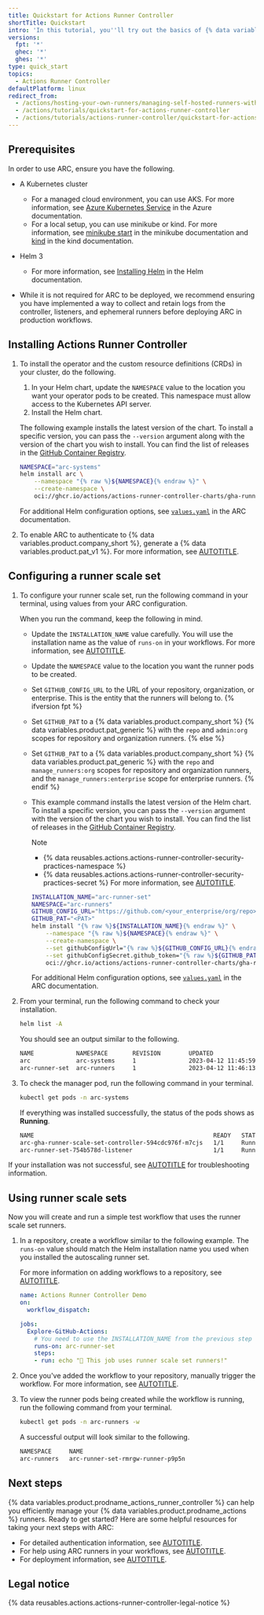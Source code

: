 ```yaml
---
title: Quickstart for Actions Runner Controller
shortTitle: Quickstart
intro: 'In this tutorial, you''ll try out the basics of {% data variables.product.prodname_actions_runner_controller %}.'
versions:
  fpt: '*'
  ghec: '*'
  ghes: '*'
type: quick_start
topics:
  - Actions Runner Controller
defaultPlatform: linux
redirect_from:
  - /actions/hosting-your-own-runners/managing-self-hosted-runners-with-actions-runner-controller/quickstart-for-actions-runner-controller
  - /actions/tutorials/quickstart-for-actions-runner-controller
  - /actions/tutorials/actions-runner-controller/quickstart-for-actions-runner-controller
---
```


## Prerequisites

In order to use ARC, ensure you have the following.

* A Kubernetes cluster
  * For a managed cloud environment, you can use AKS. For more information, see [Azure Kubernetes Service](https://azure.microsoft.com/en-us/products/kubernetes-service) in the Azure documentation.
  * For a local setup, you can use minikube or kind. For more information, see [minikube start](https://minikube.sigs.k8s.io/docs/start/) in the minikube documentation and [kind](https://kind.sigs.k8s.io/) in the kind documentation.

* Helm 3
  * For more information, see [Installing Helm](https://helm.sh/docs/intro/install/) in the Helm documentation.
* While it is not required for ARC to be deployed, we recommend ensuring you have implemented a way to collect and retain logs from the controller, listeners, and ephemeral runners before deploying ARC in production workflows.

## Installing Actions Runner Controller

1. To install the operator and the custom resource definitions (CRDs) in your cluster, do the following.
    1. In your Helm chart, update the `NAMESPACE` value to the location you want your operator pods to be created. This namespace must allow access to the Kubernetes API server.
    1. Install the Helm chart.

    The following example installs the latest version of the chart. To install a specific version, you can pass the `--version` argument along with the version of the chart you wish to install. You can find the list of releases in the [GitHub Container Registry](https://github.com/actions/actions-runner-controller/pkgs/container/actions-runner-controller-charts%2Fgha-runner-scale-set-controller).

    ```bash copy
    NAMESPACE="arc-systems"
    helm install arc \
        --namespace "{% raw %}${NAMESPACE}{% endraw %}" \
        --create-namespace \
        oci://ghcr.io/actions/actions-runner-controller-charts/gha-runner-scale-set-controller
    ```

    For additional Helm configuration options, see [`values.yaml`](https://github.com/actions/actions-runner-controller/blob/master/charts/gha-runner-scale-set-controller/values.yaml) in the ARC documentation.

1. To enable ARC to authenticate to {% data variables.product.company_short %}, generate a {% data variables.product.pat_v1 %}. For more information, see [AUTOTITLE](/actions/hosting-your-own-runners/managing-self-hosted-runners-with-actions-runner-controller/authenticating-to-the-github-api#deploying-using-personal-access-token-classic-authentication).

## Configuring a runner scale set

1. To configure your runner scale set, run the following command in your terminal, using values from your ARC configuration.

    When you run the command, keep the following in mind.

    * Update the `INSTALLATION_NAME` value carefully. You will use the installation name as the value of `runs-on` in your workflows. For more information, see [AUTOTITLE](/actions/using-workflows/workflow-syntax-for-github-actions#jobsjob_idruns-on).
    * Update the `NAMESPACE` value to the location you want the runner pods to be created.
    * Set `GITHUB_CONFIG_URL` to the URL of your repository, organization, or enterprise. This is the entity that the runners will belong to.
    {% ifversion fpt %}
    * Set `GITHUB_PAT` to a {% data variables.product.company_short %} {% data variables.product.pat_generic %} with the `repo` and `admin:org` scopes for repository and organization runners.
    {% else %}
    * Set `GITHUB_PAT` to a {% data variables.product.company_short %} {% data variables.product.pat_generic %} with the `repo` and `manage_runners:org` scopes for repository and organization runners, and the `manage_runners:enterprise` scope for enterprise runners.
    {% endif %}
    * This example command installs the latest version of the Helm chart. To install a specific version, you can pass the `--version` argument with the version of the chart you wish to install. You can find the list of releases in the [GitHub Container Registry](https://github.com/actions/actions-runner-controller/pkgs/container/actions-runner-controller-charts%2Fgha-runner-scale-set).

        > [!NOTE]
        > * {% data reusables.actions.actions-runner-controller-security-practices-namespace %}
        > * {% data reusables.actions.actions-runner-controller-security-practices-secret %} For more information, see [AUTOTITLE](/actions/hosting-your-own-runners/managing-self-hosted-runners-with-actions-runner-controller/deploying-runner-scale-sets-with-actions-runner-controller).

        ```bash copy
        INSTALLATION_NAME="arc-runner-set"
        NAMESPACE="arc-runners"
        GITHUB_CONFIG_URL="https://github.com/<your_enterprise/org/repo>"
        GITHUB_PAT="<PAT>"
        helm install "{% raw %}${INSTALLATION_NAME}{% endraw %}" \
            --namespace "{% raw %}${NAMESPACE}{% endraw %}" \
            --create-namespace \
            --set githubConfigUrl="{% raw %}${GITHUB_CONFIG_URL}{% endraw %}" \
            --set githubConfigSecret.github_token="{% raw %}${GITHUB_PAT}{% endraw %}" \
            oci://ghcr.io/actions/actions-runner-controller-charts/gha-runner-scale-set
        ```

        For additional Helm configuration options, see [`values.yaml`](https://github.com/actions/actions-runner-controller/blob/master/charts/gha-runner-scale-set/values.yaml) in the ARC documentation.

1. From your terminal, run the following command to check your installation.

    ```bash copy
    helm list -A
    ```

    You should see an output similar to the following.

    ```bash
    NAME            NAMESPACE       REVISION        UPDATED                                 STATUS          CHART                                       APP VERSION
    arc             arc-systems     1               2023-04-12 11:45:59.152090536 +0000 UTC deployed        gha-runner-scale-set-controller-0.4.0       0.4.0
    arc-runner-set  arc-runners     1               2023-04-12 11:46:13.451041354 +0000 UTC deployed        gha-runner-scale-set-0.4.0                  0.4.0
    ```

1. To check the manager pod, run the following command in your terminal.

    ```bash copy
    kubectl get pods -n arc-systems
    ```

    If everything was installed successfully, the status of the pods shows as **Running**.

    ```bash
    NAME                                                   READY   STATUS    RESTARTS   AGE
    arc-gha-runner-scale-set-controller-594cdc976f-m7cjs   1/1     Running   0          64s
    arc-runner-set-754b578d-listener                       1/1     Running   0          12s
    ```

If your installation was not successful, see [AUTOTITLE](/actions/hosting-your-own-runners/managing-self-hosted-runners-with-actions-runner-controller/troubleshooting-actions-runner-controller-errors) for troubleshooting information.

## Using runner scale sets

Now you will create and run a simple test workflow that uses the runner scale set runners.

1. In a repository, create a workflow similar to the following example. The `runs-on` value should match the Helm installation name you used when you installed the autoscaling runner set.

    For more information on adding workflows to a repository, see [AUTOTITLE](/actions/quickstart#creating-your-first-workflow).

    ```yaml copy
    name: Actions Runner Controller Demo
    on:
      workflow_dispatch:

    jobs:
      Explore-GitHub-Actions:
        # You need to use the INSTALLATION_NAME from the previous step
        runs-on: arc-runner-set
        steps:
        - run: echo "🎉 This job uses runner scale set runners!"
    ```

1. Once you've added the workflow to your repository, manually trigger the workflow. For more information, see [AUTOTITLE](/actions/managing-workflow-runs/manually-running-a-workflow).

1. To view the runner pods being created while the workflow is running, run the following command from your terminal.

    ```bash copy
    kubectl get pods -n arc-runners -w
    ```

    A successful output will look similar to the following.

    ```bash
    NAMESPACE     NAME                                                  READY   STATUS    RESTARTS      AGE
    arc-runners   arc-runner-set-rmrgw-runner-p9p5n                     1/1     Running   0             21s
    ```

## Next steps

{% data variables.product.prodname_actions_runner_controller %} can help you efficiently manage your {% data variables.product.prodname_actions %} runners. Ready to get started? Here are some helpful resources for taking your next steps with ARC:

* For detailed authentication information, see [AUTOTITLE](/actions/hosting-your-own-runners/managing-self-hosted-runners-with-actions-runner-controller/authenticating-to-the-github-api).
* For help using ARC runners in your workflows, see [AUTOTITLE](/actions/hosting-your-own-runners/managing-self-hosted-runners-with-actions-runner-controller/using-actions-runner-controller-runners-in-a-workflow).
* For deployment information, see [AUTOTITLE](/actions/hosting-your-own-runners/managing-self-hosted-runners-with-actions-runner-controller/deploying-runner-scale-sets-with-actions-runner-controller).

## Legal notice

{% data reusables.actions.actions-runner-controller-legal-notice %}
